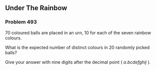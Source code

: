 ﻿## Under The Rainbow
### Problem 493

70 coloured balls are placed in an urn, 10 for each of the seven rainbow colours.

What is the expected number of distinct colours in 20 randomly picked balls?

Give your answer with nine digits after the decimal point ( $a.bcdefghij$ ).
